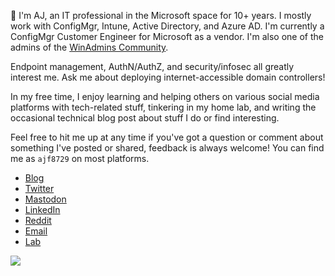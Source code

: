 👋 I'm AJ, an IT professional in the Microsoft space for 10+ years. I mostly work with ConfigMgr, Intune, Active Directory, and Azure AD. I'm currently a ConfigMgr Customer Engineer for Microsoft as a vendor. I'm also one of the admins of the [WinAdmins Community](https://winadmins.io/).

Endpoint management, AuthN/AuthZ, and security/infosec all greatly interest me. Ask me about deploying internet-accessible domain controllers!

In my free time, I enjoy learning and helping others on various social media platforms with tech-related stuff, tinkering in my home lab, and writing the occasional technical blog post about stuff I do or find interesting.

Feel free to hit me up at any time if you've got a question or comment about something I've posted or shared, feedback is always welcome! You can find me as `ajf8729` on most platforms.

- [Blog](https://anthonyfontanez.com/)
- [Twitter](https://twitter.com/ajf8729)
- [Mastodon](https://infosec.exchange/@ajf8729)
- [LinkedIn](https://linkedin.com/in/ajf8729)
- [Reddit](https://www.reddit.com/user/ajf8729/)
- [Email](mailto:ajf@anthonyfontanez.com)
- [Lab](https://docs.ajf8729.com)

<img src="https://github-readme-stats.vercel.app/api?username=ajf8729&count_private=true&show_icons=true&theme=dark" />
